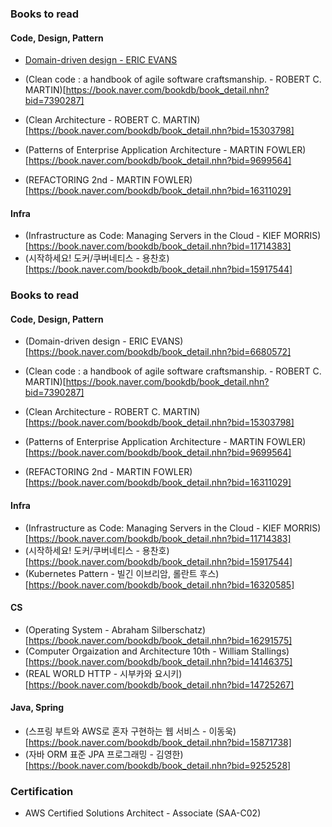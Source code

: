 ### Books to read
#### Code, Design, Pattern
- [Domain-driven design - ERIC EVANS](https://book.naver.com/bookdb/book_detail.nhn?bid=6680572)

- (Clean code : a handbook of agile software craftsmanship. - ROBERT C. MARTIN)[https://book.naver.com/bookdb/book_detail.nhn?bid=7390287]
- (Clean Architecture - ROBERT C. MARTIN)[https://book.naver.com/bookdb/book_detail.nhn?bid=15303798]

- (Patterns of Enterprise Application Architecture - MARTIN FOWLER)[https://book.naver.com/bookdb/book_detail.nhn?bid=9699564]
- (REFACTORING 2nd - MARTIN FOWLER)[https://book.naver.com/bookdb/book_detail.nhn?bid=16311029]

#### Infra
- (Infrastructure as Code: Managing Servers in the Cloud - KIEF MORRIS)[https://book.naver.com/bookdb/book_detail.nhn?bid=11714383]
- (시작하세요! 도커/쿠버네티스 - 용찬호)[https://book.naver.com/bookdb/book_detail.nhn?bid=15917544]

### Books to read
#### Code, Design, Pattern
- (Domain-driven design - ERIC EVANS)[https://book.naver.com/bookdb/book_detail.nhn?bid=6680572]

- (Clean code : a handbook of agile software craftsmanship. - ROBERT C. MARTIN)[https://book.naver.com/bookdb/book_detail.nhn?bid=7390287]
- (Clean Architecture - ROBERT C. MARTIN)[https://book.naver.com/bookdb/book_detail.nhn?bid=15303798]

- (Patterns of Enterprise Application Architecture - MARTIN FOWLER)[https://book.naver.com/bookdb/book_detail.nhn?bid=9699564]
- (REFACTORING 2nd - MARTIN FOWLER)[https://book.naver.com/bookdb/book_detail.nhn?bid=16311029]

#### Infra

- (Infrastructure as Code: Managing Servers in the Cloud - KIEF MORRIS)[https://book.naver.com/bookdb/book_detail.nhn?bid=11714383]
- (시작하세요! 도커/쿠버네티스 - 용찬호)[https://book.naver.com/bookdb/book_detail.nhn?bid=15917544]
- (Kubernetes Pattern - 빌긴 이브리암, 롤란트 후스)[https://book.naver.com/bookdb/book_detail.nhn?bid=16320585]

#### CS
- (Operating System - Abraham Silberschatz)[https://book.naver.com/bookdb/book_detail.nhn?bid=16291575]
- (Computer Orgaization and Architecture 10th -  William Stallings)[https://book.naver.com/bookdb/book_detail.nhn?bid=14146375]
- (REAL WORLD HTTP - 시부카와 요시키)[https://book.naver.com/bookdb/book_detail.nhn?bid=14725267]

#### Java, Spring
- (스프링 부트와 AWS로 혼자 구현하는 웹 서비스 - 이동욱)[https://book.naver.com/bookdb/book_detail.nhn?bid=15871738]
- (자바 ORM 표준 JPA 프로그래밍 - 김영한)[https://book.naver.com/bookdb/book_detail.nhn?bid=9252528]

### Certification
- AWS Certified Solutions Architect - Associate (SAA-C02)
